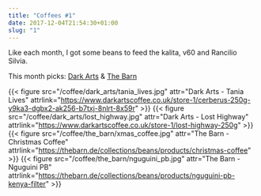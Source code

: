 ```yaml
---
title: "Coffees #1"
date: 2017-12-04T21:54:30+01:00
slug: "1"
---
```


Like each month, I got some beans to feed the kalita, v60 and Rancilio Silvia.

This month picks: [Dark Arts](http://darkartscoffee.co.uk) & [The Barn](http://thebarn.de)

{{< figure src="/coffee/dark_arts/tania_lives.jpg" attr="Dark Arts - Tania Lives" attrlink="https://www.darkartscoffee.co.uk/store-1/cerberus-250g-y9ka3-dgbx2-ak256-b7txj-8nlrt-8x59r" >}}
{{< figure src="/coffee/dark_arts/lost_highway.jpg" attr="Dark Arts - Lost Highway" attrlink="https://www.darkartscoffee.co.uk/store-1/lost-highway-250g" >}}
{{< figure src="/coffee/the_barn/xmas_coffee.jpg" attr="The Barn - Christmas Coffee"  attrlink="https://thebarn.de/collections/beans/products/christmas-coffee" >}}
{{< figure src="/coffee/the_barn/nguguini_pb.jpg" attr="The Barn - Nguguini PB" attrlink="https://thebarn.de/collections/beans/products/nguguini-pb-kenya-filter" >}}
